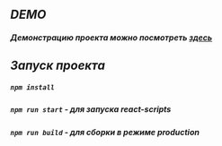 ## _DEMO_

##### Демонстрацию проекта можно посмотреть [здесь](https://weather-application-1870a.web.app/weather)

## _Запуск проекта_

##### `npm install`
##### `npm run start` - для запуска react-scripts
##### `npm run build` - для сборки в режиме production
